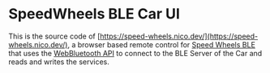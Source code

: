 # SpeedWheels BLE Car UI

This is the source code of [https://speed-wheels.nico.dev/](https://speed-wheels.nico.dev/), a browser based remote control for [Speed Wheels BLE](https://github.com/nico-martin/speed-wheels-ble-arduino) that uses the [WebBluetooth API](https://developer.mozilla.org/en-US/docs/Web/API/Web_Bluetooth_API) to connect to the BLE Server of the Car and reads and writes the services.
